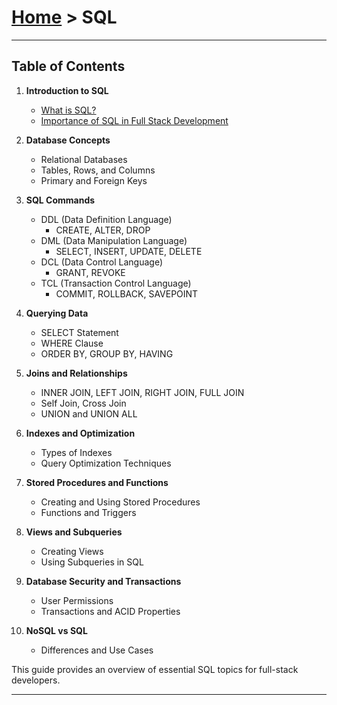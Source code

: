 # [Home](../) >  SQL

---

## Table of Contents

1. **Introduction to SQL**
   - [What is SQL?](./sql/intro)
   - [Importance of SQL in Full Stack Development](./sql/intro)

2. **Database Concepts**
   - Relational Databases
   - Tables, Rows, and Columns
   - Primary and Foreign Keys

3. **SQL Commands**
   - DDL (Data Definition Language)
     - CREATE, ALTER, DROP
   - DML (Data Manipulation Language)
     - SELECT, INSERT, UPDATE, DELETE
   - DCL (Data Control Language)
     - GRANT, REVOKE
   - TCL (Transaction Control Language)
     - COMMIT, ROLLBACK, SAVEPOINT

4. **Querying Data**
   - SELECT Statement
   - WHERE Clause
   - ORDER BY, GROUP BY, HAVING

5. **Joins and Relationships**
   - INNER JOIN, LEFT JOIN, RIGHT JOIN, FULL JOIN
   - Self Join, Cross Join
   - UNION and UNION ALL

6. **Indexes and Optimization**
   - Types of Indexes
   - Query Optimization Techniques

7. **Stored Procedures and Functions**
   - Creating and Using Stored Procedures
   - Functions and Triggers

8. **Views and Subqueries**
   - Creating Views
   - Using Subqueries in SQL

9. **Database Security and Transactions**
   - User Permissions
   - Transactions and ACID Properties

10. **NoSQL vs SQL**
    - Differences and Use Cases


This guide provides an overview of essential SQL topics for full-stack developers.

---

